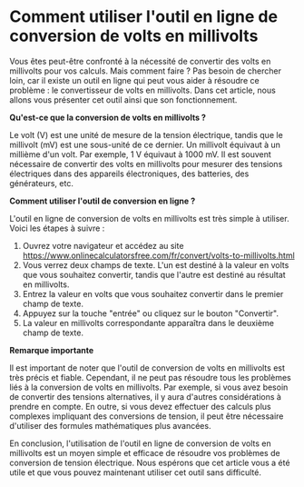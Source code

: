 Comment utiliser l'outil en ligne de conversion de volts en millivolts
======================================================================

Vous êtes peut-être confronté à la nécessité de convertir des volts en millivolts pour vos calculs. Mais comment faire ? Pas besoin de chercher loin, car il existe un outil en ligne qui peut vous aider à résoudre ce problème : le convertisseur de volts en millivolts. Dans cet article, nous allons vous présenter cet outil ainsi que son fonctionnement.

**Qu'est-ce que la conversion de volts en millivolts ?**

Le volt (V) est une unité de mesure de la tension électrique, tandis que le millivolt (mV) est une sous-unité de ce dernier. Un millivolt équivaut à un millième d'un volt. Par exemple, 1 V équivaut à 1000 mV. Il est souvent nécessaire de convertir des volts en millivolts pour mesurer des tensions électriques dans des appareils électroniques, des batteries, des générateurs, etc.

**Comment utiliser l'outil de conversion en ligne ?**

L'outil en ligne de conversion de volts en millivolts est très simple à utiliser. Voici les étapes à suivre :

1. Ouvrez votre navigateur et accédez au site <https://www.onlinecalculatorsfree.com/fr/convert/volts-to-millivolts.html>
2. Vous verrez deux champs de texte. L'un est destiné à la valeur en volts que vous souhaitez convertir, tandis que l'autre est destiné au résultat en millivolts.
3. Entrez la valeur en volts que vous souhaitez convertir dans le premier champ de texte.
4. Appuyez sur la touche "entrée" ou cliquez sur le bouton "Convertir".
5. La valeur en millivolts correspondante apparaîtra dans le deuxième champ de texte.

**Remarque importante**

Il est important de noter que l'outil de conversion de volts en millivolts est très précis et fiable. Cependant, il ne peut pas résoudre tous les problèmes liés à la conversion de volts en millivolts. Par exemple, si vous avez besoin de convertir des tensions alternatives, il y aura d'autres considérations à prendre en compte. En outre, si vous devez effectuer des calculs plus complexes impliquant des conversions de tension, il peut être nécessaire d'utiliser des formules mathématiques plus avancées.

En conclusion, l'utilisation de l'outil en ligne de conversion de volts en millivolts est un moyen simple et efficace de résoudre vos problèmes de conversion de tension électrique. Nous espérons que cet article vous a été utile et que vous pouvez maintenant utiliser cet outil sans difficulté.